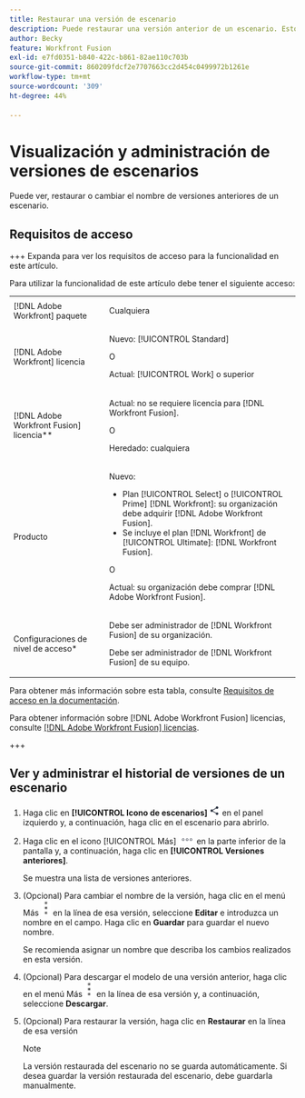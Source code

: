 ```yaml
---
title: Restaurar una versión de escenario
description: Puede restaurar una versión anterior de un escenario. Esto le permite realizar cambios en un escenario y, a continuación, revertirlos fácilmente si prefiere la funcionalidad anterior.
author: Becky
feature: Workfront Fusion
exl-id: e7fd0351-b840-422c-b861-82ae110c703b
source-git-commit: 860209fdcf2e7707663cc2d454c0499972b1261e
workflow-type: tm+mt
source-wordcount: '309'
ht-degree: 44%

---
```


# Visualización y administración de versiones de escenarios

Puede ver, restaurar o cambiar el nombre de versiones anteriores de un escenario.

## Requisitos de acceso

+++ Expanda para ver los requisitos de acceso para la funcionalidad en este artículo.

Para utilizar la funcionalidad de este artículo debe tener el siguiente acceso:

<table style="table-layout:auto">
 <col> 
 <col> 
 <tbody> 
  <tr> 
   <td role="rowheader">[!DNL Adobe Workfront] paquete</td> 
   <td> <p>Cualquiera</p> </td> 
  </tr> 
  <tr data-mc-conditions=""> 
   <td role="rowheader">[!DNL Adobe Workfront] licencia</td> 
   <td> <p>Nuevo: [!UICONTROL Standard]</p><p>O</p><p>Actual: [!UICONTROL Work] o superior</p> </td> 
  </tr> 
  <tr> 
   <td role="rowheader">[!DNL Adobe Workfront Fusion] licencia**</td> 
   <td>
   <p>Actual: no se requiere licencia para [!DNL Workfront Fusion].</p>
   <p>O</p>
   <p>Heredado: cualquiera </p>
   </td> 
  </tr> 
  <tr> 
   <td role="rowheader">Producto</td> 
   <td>
   <p>Nuevo:</p> <ul><li>Plan [!UICONTROL Select] o [!UICONTROL Prime] [!DNL Workfront]: su organización debe adquirir [!DNL Adobe Workfront Fusion].</li><li>Se incluye el plan [!DNL Workfront] de [!UICONTROL Ultimate]: [!DNL Workfront Fusion].</li></ul>
   <p>O</p>
   <p>Actual: su organización debe comprar [!DNL Adobe Workfront Fusion].</p>
   </td> 
  </tr>
  <tr data-mc-conditions=""> 
   <td role="rowheader">Configuraciones de nivel de acceso*</td> 
   <td> 
     <p>Debe ser administrador de [!DNL Workfront Fusion] de su organización.</p>
     <p>Debe ser administrador de [!DNL Workfront Fusion] de su equipo.</p>
   </td> 
  </tr> 
   </td> 
  </tr> 
 </tbody> 
</table>

Para obtener más información sobre esta tabla, consulte [Requisitos de acceso en la documentación](/help/workfront-fusion/references/licenses-and-roles/access-level-requirements-in-documentation.md).

Para obtener información sobre [!DNL Adobe Workfront Fusion] licencias, consulte [[!DNL Adobe Workfront Fusion] licencias](/help/workfront-fusion/set-up-and-manage-workfront-fusion/licensing-operations-overview/license-automation-vs-integration.md).

+++

<!--procedure - open, optional add comment, optional restore version-->

## Ver y administrar el historial de versiones de un escenario

1. Haga clic en **[!UICONTROL Icono de escenarios]** ![escenarios](assets/scenarios-icon.png) en el panel izquierdo y, a continuación, haga clic en el escenario para abrirlo.
1. Haga clic en el icono [!UICONTROL Más] ![Más iconos](assets/more-icon.png) en la parte inferior de la pantalla y, a continuación, haga clic en **[!UICONTROL Versiones anteriores]**.

   Se muestra una lista de versiones anteriores.
1. (Opcional) Para cambiar el nombre de la versión, haga clic en el menú Más ![Menú Más](assets/more-icon-vertical.png) en la línea de esa versión, seleccione **Editar** e introduzca un nombre en el campo. Haga clic en **Guardar** para guardar el nuevo nombre.

   Se recomienda asignar un nombre que describa los cambios realizados en esta versión.
1. (Opcional) Para descargar el modelo de una versión anterior, haga clic en el menú Más ![Menú Más](assets/more-icon-vertical.png) en la línea de esa versión y, a continuación, seleccione **Descargar**.
1. (Opcional) Para restaurar la versión, haga clic en **Restaurar** en la línea de esa versión


   >[!NOTE]
   >
   >La versión restaurada del escenario no se guarda automáticamente. Si desea guardar la versión restaurada del escenario, debe guardarla manualmente.
